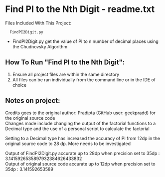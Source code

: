 # Find PI to the Nth Digit - readme.txt

Files Included With This Project:
 
      FindPI2Digit.py
      
  * FindPI2Digit.py get the value of PI to n number of decimal places using the Chudnovsky Algorithm <br>

## How To Run "Find PI to the Nth Digit":

1) Ensure all project files are within the same directory
2) All files can be ran individually from the command line or in the IDE of choice

## Notes on project:
 
  Credits goes to the original author: Pradipta (GitHub user: geekpradd) for the original source code <br>
  Changes made include changing the output of the factorial functions to a Decimal type and the use of a personal script to calculate the factorial <br>
  
  Setting to a Decimal type has increased the accuracy of PI from 12dp in the original source code to 28 dp. More needs to be investigated <br>
  
  Output of FindPI2Digit.py accurate up to 28dp when precision set to 35dp      : 3.1415926535897932384626433832 <br>
  Output of original source code accurate up to 12dp when precision set to 35dp : 3.141592653589
  
